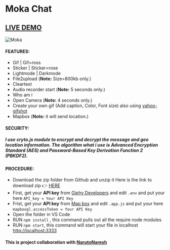 # Moka Chat

## <a href="https://mokachat.onrender.com">LIVE DEMO</a>

![Moka](Video.gif)

#### FEATURES:
- Gif | Gif=ross
- Sticker | Sticker=rose
- Lightmode | Darkmode
- File2upload (**Note:** Size=800kb only.)
- Cleartext
- Audio recorder start (**Note:** 5 seconds only.)
- Who am i 
- Open Camera (**Note:** 4 seconds only.)
- Create your own gif (Add caption, Color, Font size) also using <a href="https://github.com/yahoo/gifshot">yahoo-gifshot</a>
- Mapbox (**Note:** it will send location.)

#### SECURITY:
##### I use cryto.js module to encrypt and decrypt the message and geo location information. The algorithm what i use is Advanced Encryption Standard (AES) and Password-Based Key Derivation Function 2 (PBKDF2). 

#### PROCEDURE:
- Download the zip folder from Github and unzip it
Here is the link to download zip 👉
<a href='https://github.com/avinashboy/moka-chat'>HERE</a>
- First, get your **API key** from <a href="https://developers.giphy.com/">Giphy Developers</a> and edit <code>.env</code> and put your here `API_key = Your API Key`
- Frist, get your **API key** from <a href="https://www.mapbox.com/">Map box</a> and edit <code>.app.js</code> and put your here `mapboxgl.accessToken = Your API Key`
- Open the folder in VS Code
- RUN <code>npm install</code> , this command pulls out all the require node modules
- RUN <code>npm start</code>, this command will start your file in localhost <a href="http://localhost:3333">http://localhost:3333</a>


#### This is project collaboration with <a href="https://github.com/NarutoNaresh">NarutoNaresh</a>
